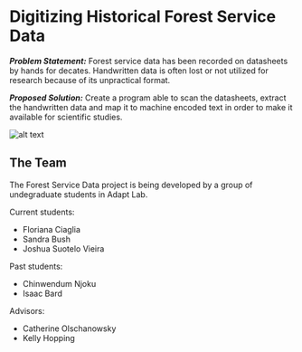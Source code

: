 # Digitizing Historical Forest Service Data

**_Problem Statement:_** Forest service data has been recorded on datasheets by hands for decates. Handwritten data is often lost or not utilized for research because of its unpractical format. 

**_Proposed Solution:_** Create a program able to scan the datasheets, extract the handwritten data and map it to machine encoded text in order to make it available for scientific studies. 


![alt text](https://github.com/BoiseState-AdaptLab/OCR_4_Forest_Service/blob/main/Forest_Service-poster.png "Forest Service Poster")


## The Team

The Forest Service Data project is being developed by a group of undegraduate students in Adapt Lab.

Current students:
  * Floriana Ciaglia
  * Sandra Bush
  * Joshua Suotelo Vieira
  
Past students:
  * Chinwendum Njoku
  * Isaac Bard

Advisors:
  * Catherine Olschanowsky
  * Kelly Hopping



